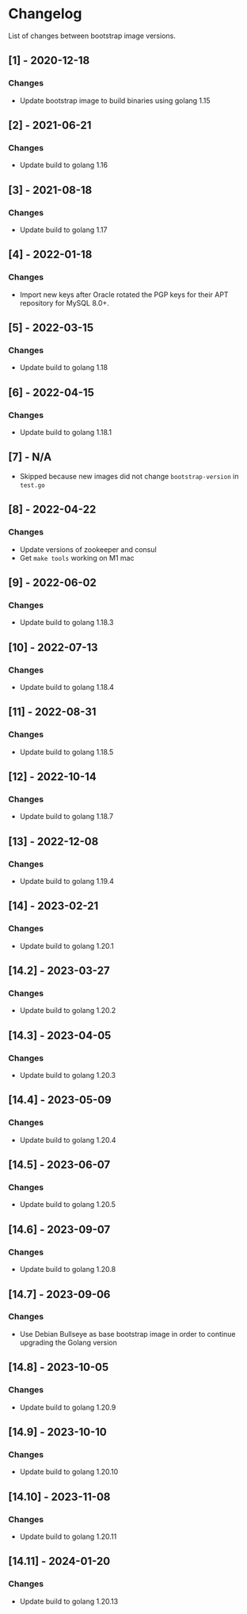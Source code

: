 # Changelog

List of changes between bootstrap image versions. 

## [1] - 2020-12-18
### Changes
- Update bootstrap image to build binaries using golang 1.15

## [2] - 2021-06-21
### Changes
- Update build to golang 1.16

## [3] - 2021-08-18
### Changes
- Update build to golang 1.17

## [4] - 2022-01-18
### Changes
- Import new keys after Oracle rotated the PGP keys for their APT repository for MySQL 8.0+.

## [5] - 2022-03-15
### Changes
- Update build to golang 1.18

## [6] - 2022-04-15
### Changes
- Update build to golang 1.18.1
 
## [7] - N/A
- Skipped because new images did not change `bootstrap-version` in `test.go`

## [8] - 2022-04-22
### Changes
- Update versions of zookeeper and consul
- Get `make tools` working on M1 mac

## [9] - 2022-06-02
### Changes
- Update build to golang 1.18.3

## [10] - 2022-07-13
### Changes
- Update build to golang 1.18.4

## [11] - 2022-08-31
### Changes
- Update build to golang 1.18.5

## [12] - 2022-10-14
### Changes
- Update build to golang 1.18.7

## [13] - 2022-12-08
### Changes
- Update build to golang 1.19.4

## [14] - 2023-02-21
### Changes
- Update build to golang 1.20.1

## [14.2] - 2023-03-27
### Changes
- Update build to golang 1.20.2

## [14.3] - 2023-04-05
### Changes
- Update build to golang 1.20.3

## [14.4] - 2023-05-09
### Changes
- Update build to golang 1.20.4

## [14.5] - 2023-06-07
### Changes
- Update build to golang 1.20.5

## [14.6] - 2023-09-07
### Changes
- Update build to golang 1.20.8

## [14.7] - 2023-09-06
### Changes
- Use Debian Bullseye as base bootstrap image in order to continue upgrading the Golang version

## [14.8] - 2023-10-05
### Changes
- Update build to golang 1.20.9

## [14.9] - 2023-10-10
### Changes
- Update build to golang 1.20.10

## [14.10] - 2023-11-08
### Changes
- Update build to golang 1.20.11

## [14.11] - 2024-01-20
### Changes
- Update build to golang 1.20.13
